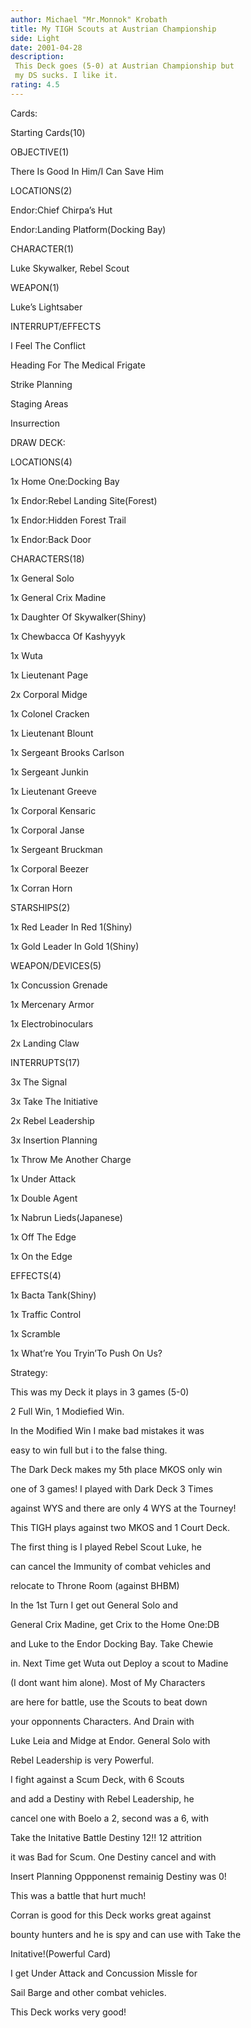 ```yaml
---
author: Michael "Mr.Monnok" Krobath
title: My TIGH Scouts at Austrian Championship
side: Light
date: 2001-04-28
description: 
 This Deck goes (5-0) at Austrian Championship but
 my DS sucks. I like it.
rating: 4.5
---
```

Cards: 

 
 Starting Cards(10)

 OBJECTIVE(1)
 There Is Good In Him/I Can Save Him

 LOCATIONS(2)
 Endor:Chief Chirpa’s Hut
 Endor:Landing Platform(Docking Bay)

 CHARACTER(1)
 Luke Skywalker, Rebel Scout

 WEAPON(1)
 Luke’s Lightsaber

 INTERRUPT/EFFECTS
 I Feel The Conflict
 Heading For The Medical Frigate
 Strike Planning
 Staging Areas
 Insurrection

 DRAW DECK:

 LOCATIONS(4)
 1x Home One:Docking Bay
 1x Endor:Rebel Landing Site(Forest)
 1x Endor:Hidden Forest Trail
 1x Endor:Back Door

 CHARACTERS(18)
 1x General Solo
 1x General Crix Madine
 1x Daughter Of Skywalker(Shiny)
 1x Chewbacca Of Kashyyyk
 1x Wuta
 1x Lieutenant Page
 2x Corporal Midge
 1x Colonel Cracken
 1x Lieutenant Blount
 1x Sergeant Brooks Carlson
 1x Sergeant Junkin
 1x Lieutenant Greeve
 1x Corporal Kensaric
 1x Corporal Janse
 1x Sergeant Bruckman
 1x Corporal Beezer
 1x Corran Horn

 STARSHIPS(2)
 1x Red Leader In Red 1(Shiny)
 1x Gold Leader In Gold 1(Shiny)

 WEAPON/DEVICES(5)
 1x Concussion Grenade
 1x Mercenary Armor
 1x Electrobinoculars
 2x Landing Claw

 INTERRUPTS(17)
 3x The Signal
 3x Take The Initiative
 2x Rebel Leadership
 3x Insertion Planning
 1x Throw Me Another Charge
 1x Under Attack
 1x Double Agent
 1x Nabrun Lieds(Japanese)
 1x Off The Edge
 1x On the Edge

 EFFECTS(4)
 1x Bacta Tank(Shiny)
 1x Traffic Control
 1x Scramble
 1x What’re You Tryin’To Push On Us?


Strategy: 

 
 This was my Deck it plays in 3 games (5-0)
 2 Full Win, 1 Modiefied Win.
 In the Modified Win I make bad mistakes it was
 easy to win full but i to the false thing.
 The Dark Deck makes my 5th place MKOS only win
 one of 3 games! I played with Dark Deck 3 Times
 against WYS and there are only 4 WYS at the Tourney!

 This TIGH plays against two MKOS and 1 Court Deck.

 The first thing is I played Rebel Scout Luke, he
 can cancel the Immunity of combat vehicles and
 relocate to Throne Room (against BHBM)

 In the 1st Turn I get out General Solo and 
 General Crix Madine, get Crix to the Home One:DB
 and Luke to the Endor Docking Bay. Take Chewie
 in. Next Time get Wuta out Deploy a scout to Madine
 (I dont want him alone). Most of My Characters
 are here for battle, use the Scouts to beat down
 your opponnents Characters. And Drain with
 Luke Leia and Midge at Endor. General Solo with
 Rebel Leadership is very Powerful. 
 I fight against a Scum Deck, with 6 Scouts 
 and add a Destiny with Rebel Leadership, he 
 cancel one with Boelo a 2, second was a 6, with
 Take the Initative Battle Destiny 12!! 12 attrition
 it was Bad for Scum. One Destiny cancel and with 
 Insert Planning Oppponenst remainig Destiny was 0!

 This was a battle that hurt much!
 Corran is good for this Deck works great against
 bounty hunters and he is spy and can use with Take the 
 Initative!(Powerful Card)

 I get Under Attack and Concussion Missle for
 Sail Barge and other combat vehicles. 

 This Deck works very good!  